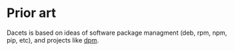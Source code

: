 # Prior art

Dacets is based on ideas of software package managment (deb, rpm, npm, pip,
etc), and projects like [dpm][1]. 

[1]: http://dpm.readthedocs.org/en/latest/


